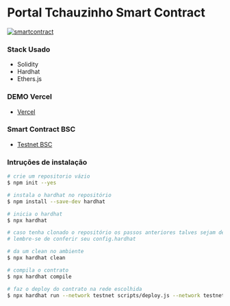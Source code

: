 # Portal Tchauzinho Smart Contract

[![smartcontract](https://iili.io/HC8CxFR.png)](https://iili.io/HC8CxFR.png)


### Stack Usado
- Solidity
- Hardhat
- Ethers.js

### DEMO Vercel 
- [Vercel](https://react-estudo-web3.vercel.app/)

### Smart Contract BSC
- [Testnet BSC](https://testnet.bscscan.com/address/0x040576E4be8E0387a9e8ABF716F83d8c64ACb9c1)


### Intruções de instalação

``` bash
# crie um repositorio vázio
$ npm init --yes

# instala o hardhat no repositório
$ npm install --save-dev hardhat

# inicia o hardhat
$ npx hardhat

# caso tenha clonado o repositório os passos anteriores talves sejam desnecessários
# lembre-se de conferir seu config.hardhat

# da um clean no ambiente 
$ npx hardhat clean

# compila o contrato
$ npx hardhat compile

# faz o deploy do contrato na rede escolhida
$ npx hardhat run --network testnet scripts/deploy.js --network testnet
```

